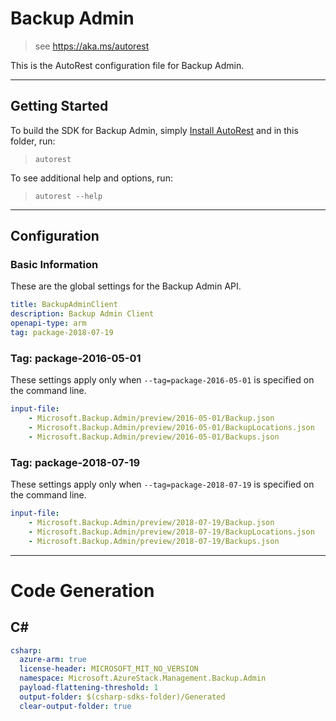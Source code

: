# Backup Admin

> see https://aka.ms/autorest

This is the AutoRest configuration file for Backup Admin.

---
## Getting Started
To build the SDK for Backup Admin, simply [Install AutoRest](https://aka.ms/autorest/install) and in this folder, run:

> `autorest`

To see additional help and options, run:

> `autorest --help`
---

## Configuration

### Basic Information
These are the global settings for the Backup Admin API.

``` yaml
title: BackupAdminClient
description: Backup Admin Client
openapi-type: arm
tag: package-2018-07-19
```

### Tag: package-2016-05-01

These settings apply only when `--tag=package-2016-05-01` is specified on the command line.

``` yaml $(tag) == 'package-2016-05-01'
input-file:
    - Microsoft.Backup.Admin/preview/2016-05-01/Backup.json
    - Microsoft.Backup.Admin/preview/2016-05-01/BackupLocations.json
    - Microsoft.Backup.Admin/preview/2016-05-01/Backups.json
```

### Tag: package-2018-07-19

These settings apply only when `--tag=package-2018-07-19` is specified on the command line.

``` yaml $(tag) == 'package-2018-07-19'
input-file:
    - Microsoft.Backup.Admin/preview/2018-07-19/Backup.json
    - Microsoft.Backup.Admin/preview/2018-07-19/BackupLocations.json
    - Microsoft.Backup.Admin/preview/2018-07-19/Backups.json
```

---
# Code Generation

## C#

``` yaml $(csharp)
csharp:
  azure-arm: true
  license-header: MICROSOFT_MIT_NO_VERSION
  namespace: Microsoft.AzureStack.Management.Backup.Admin
  payload-flattening-threshold: 1
  output-folder: $(csharp-sdks-folder)/Generated
  clear-output-folder: true
```
